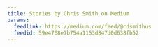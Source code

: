 ```yaml
---
title: Stories by Chris Smith on Medium
params:
  feedlink: https://medium.com/feed/@cdsmithus
  feedid: 59e4768e7b754a1153d847d0d638fb52
---
```

